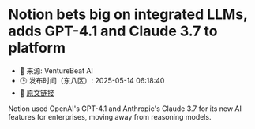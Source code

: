 # Notion bets big on integrated LLMs, adds GPT-4.1 and Claude 3.7 to platform
- 📅 来源: VentureBeat AI
- 🕒 发布时间（东八区）: 2025-05-14 06:18:40
- 🔗 [原文链接](https://venturebeat.com/ai/notion-bets-big-on-integrated-llms-adds-gpt-4-1-and-claude-3-7-to-platform/)

Notion used OpenAI's GPT-4.1 and Anthropic's Claude 3.7 for its new AI features for enterprises, moving away from reasoning models.